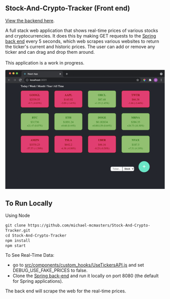 ## Stock-And-Crypto-Tracker (Front end)

[View the backend here](https://github.com/michael-mcmasters/Stock-And-Crypto-Backend-WebScraper).

A full stack web application that shows real-time prices of various stocks and cryptocurrencies. It does this by making GET requests to the [Spring back end](https://github.com/michael-mcmasters/Stock-And-Crypto-Backend-WebScraper) every 5 seconds, which web scrapes various websites to return the ticker's current and historic prices. The user can add or remove any ticker and can drag and drop them around.
<br>
<br>
This application is a work in progress.
<br>

<img src="/public/frontpage.png" />

## To Run Locally
Using Node
```
git clone https://github.com/michael-mcmasters/Stock-And-Crypto-Tracker.git
cd Stock-And-Crypto-Tracker
npm install
npm start
```

To See Real-Time Data:
- go to [src/components/custom_hooks/UseTickersAPI.js](https://github.com/michael-mcmasters/Stock-And-Crypto-Tracker/blob/master/src/components/custom_hooks/UseTickersAPI.js) and set DEBUG_USE_FAKE_PRICES to false.
- Clone the [Spring back-end](https://github.com/michael-mcmasters/Stock-And-Crypto-Backend-WebScraper) and run it locally on port 8080 (the default for Spring applications). 

The back end will scrape the web for the real-time prices.
